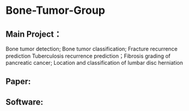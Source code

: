 # Bone-Tumor-Group

## Main Project：
  Bone tumor detection; Bone tumor classification; Fracture recurrence prediction
  Tuberculosis recurrence prediction；Fibrosis grading of pancreatic cancer; Location and classification of lumbar disc herniation
  
## Paper:

## Software:

